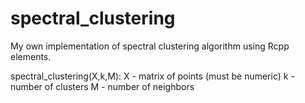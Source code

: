 # spectral_clustering
My own implementation of spectral clustering algorithm using Rcpp elements.

spectral_clustering(X,k,M):
X - matrix of points (must be numeric)
k - number of clusters
M - number of neighbors
